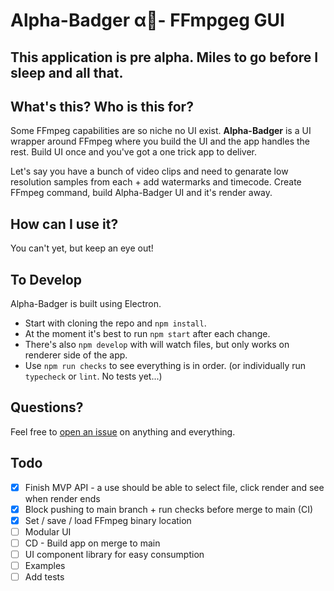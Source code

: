 # Alpha-Badger α🦡- FFmpgeg GUI

## This application is pre alpha. Miles to go before I sleep and all that.

## What's this? Who is this for?

Some FFmpeg capabilities are so niche no UI exist. **Alpha-Badger** is a UI wrapper around FFmpeg where you build the UI and the app handles the rest. Build UI once and you've got a one trick app to deliver.

Let's say you have a bunch of video clips and need to genarate low resolution samples from each + add watermarks and timecode. Create FFmpeg command, build Alpha-Badger UI and it's render away.

## How can I use it?

You can't yet, but keep an eye out!

## To Develop

Alpha-Badger is built using Electron.

- Start with cloning the repo and `npm install`.
- At the moment it's best to run `npm start` after each change.
- There's also `npm develop` with will watch files, but only works on renderer side of the app.
- Use `npm run checks` to see everything is in order. (or individually run `typecheck` or `lint`. No tests yet...)

## Questions?

Feel free to [open an issue](https://github.com/NoamRa/alpha-badger/issues/new) on anything and everything.

## Todo

- [x] Finish MVP API - a use should be able to select file, click render and see when render ends
- [x] Block pushing to main branch + run checks before merge to main (CI)
- [x] Set / save / load FFmpeg binary location
- [ ] Modular UI
- [ ] CD - Build app on merge to main
- [ ] UI component library for easy consumption
- [ ] Examples
- [ ] Add tests
